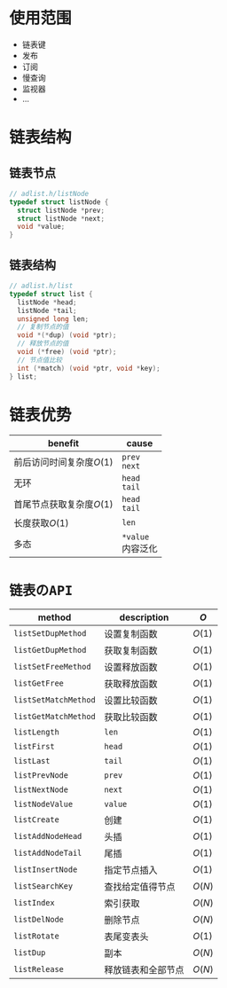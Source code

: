 # 使用范围

- 链表键
- 发布
- 订阅
- 慢查询
- 监视器
- ...

# 链表结构

## 链表节点

```c
// adlist.h/listNode
typedef struct listNode {
  struct listNode *prev;
  struct listNode *next;
  void *value;
}
```

## 链表结构

```c
// adlist.h/list
typedef struct list {
  listNode *head;
  listNode *tail;
  unsigned long len;
  // 复制节点的值
  void *(*dup) (void *ptr);
  // 释放节点的值
  void (*free) (void *ptr);
  // 节点值比较
  int (*match) (void *ptr, void *key);
} list;
```

# 链表优势

| benefit                  | cause                    |
| ------------------------ | ------------------------ |
| 前后访问时间复杂度$O(1)$ | ``prev``<br />``next``   |
| 无环                     | ``head``<br />``tail``   |
| 首尾节点获取复杂度$O(1)$ | ``head``<br />``tail``   |
| 长度获取$O(1)$           | ``len``                  |
| 多态                     | ``*value``<br />内容泛化 |

# ``链表のAPI``

| method                 | description        | $O$    |
| ---------------------- | ------------------ | ------ |
| ``listSetDupMethod``   | 设置复制函数       | $O(1)$ |
| ``listGetDupMethod``   | 获取复制函数       | $O(1)$ |
| ``listSetFreeMethod``  | 设置释放函数       | $O(1)$ |
| ``listGetFree``        | 获取释放函数       | $O(1)$ |
| ``listSetMatchMethod`` | 设置比较函数       | $O(1)$ |
| ``listGetMatchMethod`` | 获取比较函数       | $O(1)$ |
| ``listLength``         | ``len``            | $O(1)$ |
| ``listFirst``          | ``head``           | $O(1)$ |
| ``listLast``           | ``tail``           | $O(1)$ |
| ``listPrevNode``       | ``prev``           | $O(1)$ |
| ``listNextNode``       | ``next``           | $O(1)$ |
| ``listNodeValue``      | ``value``          | $O(1)$ |
| ``listCreate``         | 创建               | $O(1)$ |
| ``listAddNodeHead``    | 头插               | $O(1)$ |
| ``listAddNodeTail``    | 尾插               | $O(1)$ |
| ``listInsertNode``     | 指定节点插入       | $O(1)$ |
| ``listSearchKey``      | 查找给定值得节点   | $O(N)$ |
| ``listIndex``          | 索引获取           | $O(N)$ |
| ``listDelNode``        | 删除节点           | $O(N)$ |
| ``listRotate``         | 表尾变表头         | $O(1)$ |
| ``listDup``            | 副本               | $O(N)$ |
| ``listRelease``        | 释放链表和全部节点 | $O(N)$ |

